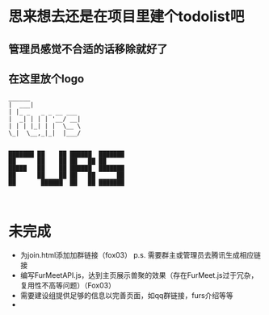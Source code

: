 # 思来想去还是在项目里建个todolist吧

## 管理员感觉不合适的话移除就好了

## 在这里放个logo

```
______      
|  ___|     
| |_ _   _ _ __ ___ 
|  _| | | | '__/ __|
| | | |_| | |  \__ \
\_|  \__,_|_|  |___/
            
            
███████ ██    ██ ██████  ███████ 
██      ██    ██ ██   ██ ██  
█████   ██    ██ ██████  ███████ 
██      ██    ██ ██   ██      ██ 
██       ██████  ██   ██ ███████ 
                         
                                             
```

# 未完成

- 为join.html添加加群链接（fox03） p.s. 需要群主或管理员去腾讯生成相应链接
- 编写FurMeetAPI.js，达到主页展示兽聚的效果（存在FurMeet.js过于冗杂，复用性不高等问题）（Fox03）
- 需要建设组提供足够的信息以完善页面，如qq群链接，furs介绍等等
-
